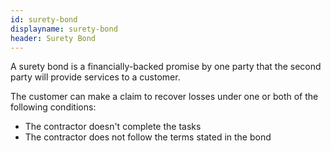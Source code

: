 ```yaml
---
id: surety-bond
displayname: surety-bond
header: Surety Bond
---
```


A surety bond is a financially-backed promise by one party that the second party will provide services to a customer.

The customer can make a claim to recover losses under one or both of the following conditions:

- The contractor doesn't complete the tasks
- The contractor does not follow the terms stated in the bond
